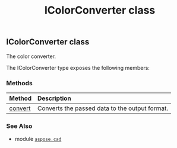 ﻿---
title: IColorConverter class
second_title: Aspose.CAD for Python via .NET API References
description: 
type: docs
weight: 160
url: /python-net/aspose.cad/icolorconverter/
is_root: false
---

## IColorConverter class

The color converter.



The IColorConverter type exposes the following members:

### Methods
| Method | Description |
| :- | :- |
| [convert](/cad/python-net/aspose.cad/icolorconverter/convert/#aspose.cad.PixelDataFormat-bytes-int-int-int-int-aspose.cad.PixelDataFormat-bytes-int) | Converts the passed data to the output format. |



### See Also
* module [`aspose.cad`](..)

